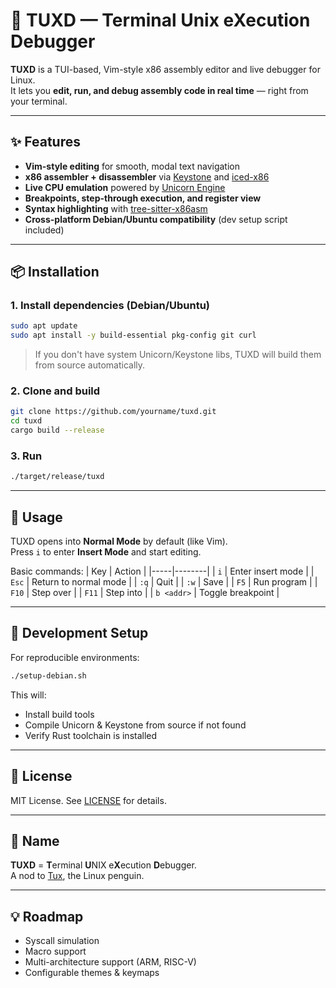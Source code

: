 
# 🐧 TUXD — Terminal Unix eXecution Debugger

**TUXD** is a TUI-based, Vim-style x86 assembly editor and live debugger for Linux.  
It lets you **edit, run, and debug assembly code in real time** — right from your terminal.  

---

## ✨ Features
- **Vim-style editing** for smooth, modal text navigation
- **x86 assembler + disassembler** via [Keystone](https://www.keystone-engine.org/) and [iced-x86](https://github.com/icedland/iced)
- **Live CPU emulation** powered by [Unicorn Engine](https://www.unicorn-engine.org/)
- **Breakpoints, step-through execution, and register view**
- **Syntax highlighting** with [tree-sitter-x86asm](https://github.com/bearcove/tree-sitter-x86asm)
- **Cross-platform Debian/Ubuntu compatibility** (dev setup script included)

---

## 📦 Installation

### 1. Install dependencies (Debian/Ubuntu)
```bash
sudo apt update
sudo apt install -y build-essential pkg-config git curl
```
> If you don't have system Unicorn/Keystone libs, TUXD will build them from source automatically.

### 2. Clone and build
```bash
git clone https://github.com/yourname/tuxd.git
cd tuxd
cargo build --release
```

### 3. Run
```bash
./target/release/tuxd
```

---

## 🚀 Usage
TUXD opens into **Normal Mode** by default (like Vim).  
Press `i` to enter **Insert Mode** and start editing.  

Basic commands:
| Key | Action |
|-----|--------|
| `i` | Enter insert mode |
| `Esc` | Return to normal mode |
| `:q` | Quit |
| `:w` | Save |
| `F5` | Run program |
| `F10` | Step over |
| `F11` | Step into |
| `b <addr>` | Toggle breakpoint |

---

## 🔧 Development Setup
For reproducible environments:
```bash
./setup-debian.sh
```
This will:
- Install build tools
- Compile Unicorn & Keystone from source if not found
- Verify Rust toolchain is installed

---

## 📜 License
MIT License. See [LICENSE](LICENSE) for details.

---

## 🐧 Name
**TUXD** = **T**erminal **U**NIX e**X**ecution **D**ebugger.  
A nod to [Tux](https://en.wikipedia.org/wiki/Tux_(mascot)), the Linux penguin.

---

## 💡 Roadmap
- Syscall simulation
- Macro support
- Multi-architecture support (ARM, RISC-V)
- Configurable themes & keymaps
